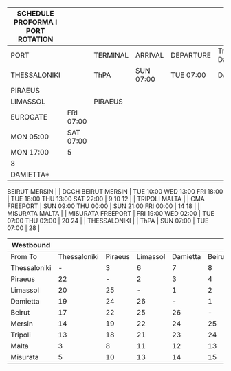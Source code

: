 | SCHEDULE PROFORMA I PORT ROTATION |  |  |  |  |  |
| --- | --- | --- | --- | --- | --- |
| PORT |  | TERMINAL | ARRIVAL | DEPARTURE | Transit Day |
| THESSALONIKI |  | ThPA | SUN 07:00 | TUE 07:00 | DAY 0 |
| PIRAEUS
LIMASSOL |  | PIRAEUS
EUROGATE | FRI 07:00
MON 05:00 | SAT 07:00
MON 17:00 | 5
8 |
| DAMIETTA*
BEIRUT
MERSIN |  | DCCH
BEIRUT
MERSIN | TUE 10:00
WED 13:00
FRI 18:00 | TUE 18:00
THU 13:00
SAT 22:00 | 9
10
12 |
| TRIPOLI
MALTA |  | CMA
FREEPORT | SUN 09:00
THU 00:00 | SUN 21:00
FRI 00:00 | 14
18 |
| MISURATA
MALTA |  | MISURATA
FREEPORT | FRI 19:00
WED 02:00 | TUE 07:00
THU 02:00 | 20
24 |
| THESSALONIKI |  | ThPA | SUN 07:00 | TUE 07:00 | 28 |


| Westbound |  |  |  |  |  |  |  |  |  |
| --- | --- | --- | --- | --- | --- | --- | --- | --- | --- |
| From To | Thessaloniki | Piraeus | Limassol | Damietta | Beirut | Mersin | Tripoli | Malta | Misurata |
| Thessaloniki | - | 3 | 6 | 7 | 8 | 10 | 12 | 16 | 18 |
| Piraeus | 22 | - | 2 | 3 | 4 | 6 | 8 | 12 | 14 |
| Limassol | 20 | 25 | - | 1 | 2 | 4 | 6 | 9 | 11 |
| Damietta | 19 | 24 | 26 | - | 1 | 3 | 5 | 8 | 10 |
| Beirut | 17 | 22 | 25 | 26 | - | 1 | 3 | 6 | 8 |
| Mersin | 14 | 19 | 22 | 24 | 25 | - | - | 4 | 6 |
| Tripoli | 13 | 18 | 21 | 23 | 24 | 26 | - | 3 | 5 |
| Malta | 3 | 8 | 11 | 12 | 13 | 16 | 17 | - | - |
| Misurata | 5 | 10 | 13 | 14 | 15 | 17 | 19 | - | - |


